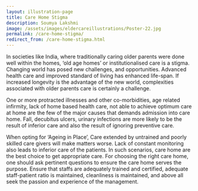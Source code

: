```yaml
---
layout: illustration-page
title: Care Home Stigma
description: Soumya Lakshmi
image: /assets/images/eldercareillustrations/Poster-22.jpg
permalink: /care-home-stigma/
redirect_from: /care-home-stigma.html
---
```


In societies like India, where traditionally caring older parents were done well within the homes, ‘old age homes’ or institutionalised care is a stigma. Changing world has posed new challenges, and opportunities. Advanced health care and improved standard of living has enhanced life-span. If increased longevity is the advantage of the new world, complexities associated with older parents care is certainly a challenge.

One or more protracted illnesses and other co-morbidities, age related infirmity, lack of home based health care, not able to achieve optimum care at home are the few of the major causes that demands admission into care home. Fall, decubitus ulcers, urinary infections are more likely to be the result of inferior care and also the result of ignoring preventive care.

When opting for ‘Ageing in Place’, Care extended by untrained and poorly skilled care givers will make matters worse. Lack of constant monitoring also leads to inferior care of the patients. In such scenarios, care home are the best choice to get appropriate care. For choosing the right care home, one should ask pertinent questions to ensure the care home serves the purpose. Ensure that staffs are adequately trained and certified, adequate staff-patient ratio is maintained, cleanliness is maintained, and above all seek the passion and experience of the management.